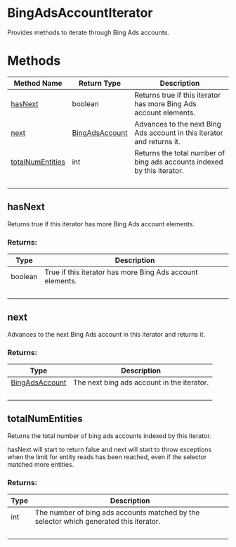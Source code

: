 # BingAdsAccountIterator
Provides methods to iterate through Bing Ads accounts.

# Methods
|Method Name|Return Type|Description|
|-|-|-
[hasNext](#hasnext)|boolean|Returns true if this iterator has more Bing Ads account elements. <br />
[next](#next)|[BingAdsAccount](./BingAdsAccount)|Advances to the next Bing Ads account in this iterator and returns it.<br />
[totalNumEntities](#totalnumentities)|int|Returns the total number of bing ads accounts indexed by this iterator.
&nbsp;|&nbsp;|&nbsp;

## <a name="hasnext"></a>hasNext
Returns true if this iterator has more Bing Ads account elements. 

### Returns:
|Type|Description|
|-|-
boolean|True if this iterator has more Bing Ads account elements.
&nbsp;|&nbsp;
## <a name="next"></a>next
Advances to the next Bing Ads account in this iterator and returns it.

### Returns:
|Type|Description|
|-|-
[BingAdsAccount](./BingAdsAccount)|The next bing ads account in the iterator.
&nbsp;|&nbsp;
## <a name="totalnumentities"></a>totalNumEntities
Returns the total number of bing ads accounts indexed by this iterator.

hasNext will start to return false and next will start to throw exceptions when the limit for entity reads has been reached, even if the selector matched more entities.

### Returns:
|Type|Description|
|-|-
int|The number of bing ads accounts matched by the selector which generated this iterator.
&nbsp;|&nbsp;
